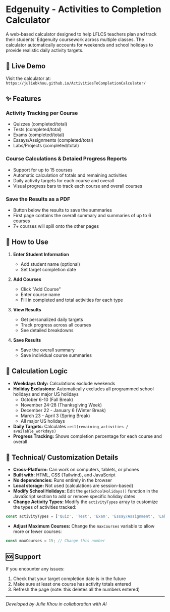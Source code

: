 # Edgenuity - Activities to Completion Calculator
A web-based calculator designed to help LFLCS teachers plan and track their students' Edgenuity coursework across multiple classes. The calculator automatically accounts for weekends and school holidays to provide realistic daily activity targets.

## 🚀 Live Demo

Visit the calculator at: `https://juliebkhou.github.io/ActivitiesToCompletionCalculator/`

## ✨ Features

### Activity Tracking per Course
  - Quizzes (completed/total)
  - Tests (completed/total)
  - Exams (completed/total)
  - Essays/Assignments (completed/total)
  - Labs/Projects (completed/total)

### Course Calculations & Detaied Progress Reports
- Support for up to 15 courses
- Automatic calculation of totals and remaining activities
- Daily activity targets for each course and overall
- Visual progress bars to track each course and overall courses

### Save the Results as a PDF
- Button below the results to save the summaries
- First page contains the overall summary and summaries of up to 6 courses
- 7+ courses will spill onto the other pages

## 🎯 How to Use

1. **Enter Student Information**
   - Add student name (optional)
   - Set target completion date

2. **Add Courses**
   - Click "Add Course"
   - Enter course name
   - Fill in completed and total activities for each type

3. **View Results**
   - Get personalized daily targets
   - Track progress across all courses
   - See detailed breakdowns

4. **Save Results**
   - Save the overall summary
   - Save individual course summaries

## 🧮 Calculation Logic

- **Weekdays Only:** Calculations exclude weekends
- **Holiday Exclusions:** Automatically excludes all programmed school holidays and major US holidays
  - October 6-10 (Fall Break)
  - November 24-28 (Thanksgiving Week)
  - December 22 - January 6 (Winter Break)
  - March 23 - April 3 (Spring Break)
  - All major US holidays
- **Daily Targets:** Calculates `ceil(remaining_activities / available_workdays)`
- **Progress Tracking:** Shows completion percentage for each course and overall

## 🔧 Technical/ Customization Details

- **Cross-Platform:** Can work on computers, tablets, or phones
- **Built with:** HTML, CSS (Tailwind), and JavaScript
- **No dependencies:** Runs entirely in the browser
- **Local storage:** Not used (calculations are session-based)
- **Modify School Holidays:** Edit the `getSchoolHolidays()` function in the JavaScript section to add or remove specific holiday dates
- **Change Activity Types:** Modify the `activityTypes` array to customize the types of activities tracked:
```javascript
const activityTypes = ['Quiz', 'Test', 'Exam', 'Essay/Assignment', 'Lab/Project'];
```
- **Adjust Maximum Courses:** Change the `maxCourses` variable to allow more or fewer courses:
```javascript
const maxCourses = 15; // Change this number
```

## 🆘 Support

If you encounter any issues:

1. Check that your target completion date is in the future
2. Make sure at least one course has activity totals entered
3. Refresh the page (note: this deletes all the numbers entered)

---

*Developed by Julie Khou in collaboration with AI*
